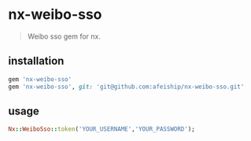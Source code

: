 # nx-weibo-sso
> Weibo sso gem for nx.

## installation
```rb
gem 'nx-weibo-sso'
gem 'nx-weibo-sso', git: 'git@github.com:afeiship/nx-weibo-sso.git'
```

## usage
```rb
Nx::WeiboSso::token('YOUR_USERNAME','YOUR_PASSWORD');
```

